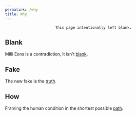 ```yaml
---
permalink: /why
title: Why
---
```


```
                       This page intentionally left blank.
```

## Blank

Milli Eons is a contradiction, it isn't [blank](/w/blank).

## Fake

The new fake is the [truth](/truth).

## How

Framing the human condition in the shortest possible [path](/n/paths).
